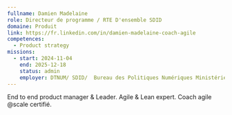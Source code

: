 ```yaml
---
fullname: Damien Madelaine
role: Directeur de programme / RTE D'ensemble SDID
domaine: Produit
link: https://fr.linkedin.com/in/damien-madelaine-coach-agile
competences:
  - Product strategy
missions:
  - start: 2024-11-04
    end: 2025-12-18
    status: admin
    employer: DTNUM/ SDID/  Bureau des Politiques Numériques Ministérielles
---
```

End to end product manager & Leader. Agile & Lean expert. Coach agile @scale certifié.